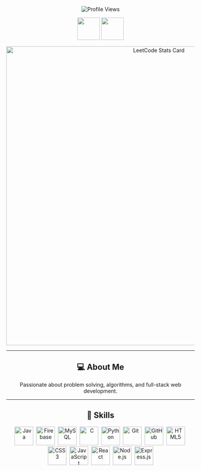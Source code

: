 
<p align="center">
  <img src="https://komarev.com/ghpvc/?username=Pixal-Crafter&label=Profile%20Views&color=0e75b6&style=for-the-badge" alt="Profile Views" />
</p>

<p align="center">
  <img src="Assets/2024-06.gif" height="60" width="60" />
  <img src="Assets/2024-50.gif" height="60" width="60" />
</p>

<p align="center">
  <img src="https://leetcard.jacoblin.cool/Pixal_Crafter?theme=dark&ext=contest" alt="LeetCode Stats Card" width="800" />
</p>


---

<h2 align="center">💻 About Me</h2>
<p align="center">
  Passionate about problem solving, algorithms, and full-stack web development.
</p>

---

<h2 align="center">🚀 Skills</h2>
<p align="center">
    <img src="https://cdn.jsdelivr.net/gh/devicons/devicon/icons/java/java-original.svg" title="Java" width="50" height="50"/>&nbsp;
    <img src="https://cdn.jsdelivr.net/gh/devicons/devicon/icons/firebase/firebase-plain.svg" title="Firebase" width="50" height="50"/>&nbsp;
    <img src="https://cdn.jsdelivr.net/gh/devicons/devicon/icons/mysql/mysql-original.svg" title="MySQL" width="50" height="50"/>&nbsp;
    <img src="https://cdn.jsdelivr.net/gh/devicons/devicon/icons/c/c-original.svg" title="C" width="50" height="50"/>&nbsp;
    <img src="https://cdn.jsdelivr.net/gh/devicons/devicon/icons/python/python-original.svg" title="Python" width="50" height="50"/>&nbsp;
    <img src="https://cdn.jsdelivr.net/gh/devicons/devicon/icons/git/git-original.svg" title="Git" width="50" height="50"/>&nbsp;
    <img src="https://cdn.jsdelivr.net/gh/devicons/devicon/icons/github/github-original.svg" title="GitHub" width="50" height="50"/>&nbsp;
    <img src="https://cdn.jsdelivr.net/gh/devicons/devicon/icons/html5/html5-original.svg" title="HTML5" width="50" height="50"/>&nbsp;
    <img src="https://cdn.jsdelivr.net/gh/devicons/devicon/icons/css3/css3-original.svg" title="CSS3" width="50" height="50"/>&nbsp;
    <img src="https://cdn.jsdelivr.net/gh/devicons/devicon/icons/javascript/javascript-original.svg" title="JavaScript" width="50" height="50"/>&nbsp;
    <img src="https://cdn.jsdelivr.net/gh/devicons/devicon/icons/react/react-original.svg" title="React" width="50" height="50"/>&nbsp;
    <img src="https://cdn.jsdelivr.net/gh/devicons/devicon/icons/nodejs/nodejs-original.svg" title="Node.js" width="50" height="50"/>&nbsp;
    <img src="https://cdn.jsdelivr.net/gh/devicons/devicon/icons/express/express-original.svg" title="Express.js" width="50" height="50"/>
</p>
